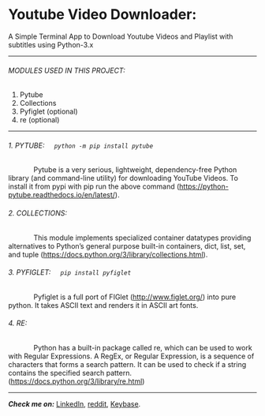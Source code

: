 # Youtube Video Downloader:
A Simple Terminal App to Download Youtube Videos and Playlist with subtitles using Python-3.x
***

###### MODULES USED IN THIS PROJECT:
1. Pytube
2. Collections
3. Pyfiglet (optional)
4. re (optional)
***
###### 1. PYTUBE: &nbsp;&nbsp;&nbsp; `python -m pip install pytube`
&nbsp;&nbsp;&nbsp;&nbsp;&nbsp;&nbsp;&nbsp;&nbsp;&nbsp;&nbsp;&nbsp;&nbsp; Pytube is a very serious, lightweight, dependency-free Python library (and command-line utility) for downloading YouTube Videos. To install it from pypi with pip run the above command (https://python-pytube.readthedocs.io/en/latest/).

###### 2. COLLECTIONS: 
&nbsp;&nbsp;&nbsp;&nbsp;&nbsp;&nbsp;&nbsp;&nbsp;&nbsp;&nbsp;&nbsp;&nbsp; This module implements specialized container datatypes providing alternatives to Python’s general purpose built-in containers, dict, list, set, and tuple (https://docs.python.org/3/library/collections.html).

###### 3. PYFIGLET: &nbsp;&nbsp;&nbsp; `pip install pyfiglet`
&nbsp;&nbsp;&nbsp;&nbsp;&nbsp;&nbsp;&nbsp;&nbsp;&nbsp;&nbsp;&nbsp;&nbsp; Pyfiglet is a full port of FIGlet (http://www.figlet.org/) into pure python. It takes ASCII text and renders it in ASCII art fonts.

###### 4. RE:
&nbsp;&nbsp;&nbsp;&nbsp;&nbsp;&nbsp;&nbsp;&nbsp;&nbsp;&nbsp;&nbsp;&nbsp; Python has a built-in package called re, which can be used to work with Regular Expressions. A RegEx, or Regular Expression, is a sequence of characters that forms a search pattern. It can be used to check if a string contains the specified search pattern. (https://docs.python.org/3/library/re.html)

***

***Check me on:*** [LinkedIn](https://www.linkedin.com/in/its-shanmugaraj/), [reddit](https://www.reddit.com/user/Shanmuga-raj), [Keybase](https://keybase.io/shanmugaraj).
